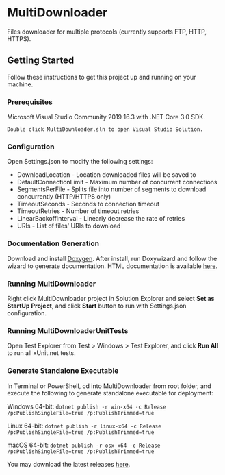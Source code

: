 # MultiDownloader
Files downloader for multiple protocols (currently supports FTP, HTTP, HTTPS).

## Getting Started
Follow these instructions to get this project up and running on your machine.

### Prerequisites
Microsoft Visual Studio Community 2019 16.3 with .NET Core 3.0 SDK.
```
Double click MultiDownloader.sln to open Visual Studio Solution.
```

### Configuration
Open Settings.json to modify the following settings:
* DownloadLocation - Location downloaded files will be saved to
* DefaultConnectionLimit - Maximum number of concurrent connections
* SegmentsPerFile - Splits file into number of segments to download concurrently (HTTP/HTTPS only)
* TimeoutSeconds - Seconds to connection timeout
* TimeoutRetries - Number of timeout retries
* LinearBackoffInterval - Linearly decrease the rate of retries
* URIs - List of files' URIs to download

### Documentation Generation
Download and install [Doxygen](http://www.doxygen.nl/download.html). After install, run Doxywizard and follow the wizard to generate documentation. HTML documentation is available [here](https://joelchen.github.io/MultiDownloader).

### Running MultiDownloader
Right click MultiDownloader project in Solution Explorer and select **Set as StartUp Project**, and click **Start** button to run with Settings.json configuration.

### Running MultiDownloaderUnitTests
Open Test Explorer from Test > Windows > Test Explorer, and click **Run All** to run all xUnit.net tests.

### Generate Standalone Executable
In Terminal or PowerShell, cd into MultiDownloader from root folder, and execute the following to generate standalone executable for deployment:

Windows 64-bit: `dotnet publish -r win-x64 -c Release /p:PublishSingleFile=true /p:PublishTrimmed=true`

Linux 64-bit: `dotnet publish -r linux-x64 -c Release /p:PublishSingleFile=true /p:PublishTrimmed=true`

macOS 64-bit: `dotnet publish -r osx-x64 -c Release /p:PublishSingleFile=true /p:PublishTrimmed=true`

You may download the latest releases [here](https://github.com/joelchen/MultiDownloader/releases/latest).
